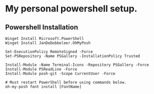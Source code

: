 # My personal powershell setup.

## Powershell Installation
```
Winget Install Microsoft.PowerShell
Winget Install JanDeDobbeleer.OhMyPosh
```


```
Set-ExecutionPolicy RemoteSigned -Force
Set-PSRepository -Name PSGallery -InstallationPolicy Trusted

Install-Module -Name Terminal-Icons -Repository PSGallery -Force
Install-Module PSReadLine -Force
Install-Module posh-git -Scope CurrentUser -Force

# Must restart PowerShell before using commands below.
oh-my-posh font install [FontName]

```
